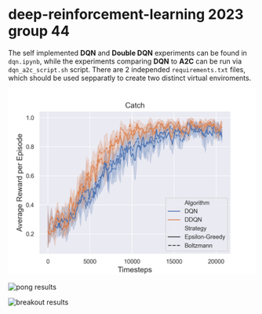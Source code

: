 # deep-reinforcement-learning 2023 group 44

The self implemented **DQN** and **Double DQN** experiments can be found in `dqn.ipynb`, while the experiments comparing **DQN** to **A2C** can be run via `dqn_a2c_script.sh` script. There are 2 independed `requirements.txt` files, which should be used sepparatly to create two distinct virtual enviroments.

![catch results](catch-learning-curves.png)

![pong results](rl-baselines3-zoo/PongNoFrameskip-v4.png)

![breakout results](rl-baselines3-zoo/BreakoutNoFrameskip-v4.png)
